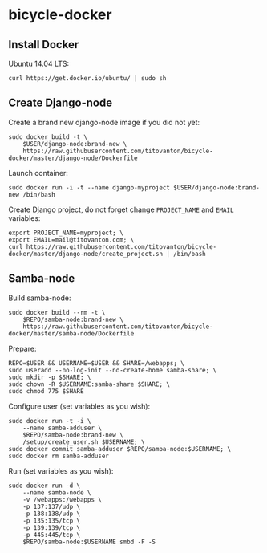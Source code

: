 # bicycle-docker

## Install Docker

Ubuntu 14.04 LTS:

    curl https://get.docker.io/ubuntu/ | sudo sh

## Create Django-node

Create a brand new django-node image if you did not yet:

    sudo docker build -t \
        $USER/django-node:brand-new \
        https://raw.githubusercontent.com/titovanton/bicycle-docker/master/django-node/Dockerfile

Launch container:

    sudo docker run -i -t --name django-myproject $USER/django-node:brand-new /bin/bash

Create Django project, do not forget change `PROJECT_NAME` and `EMAIL` variables:

    export PROJECT_NAME=myproject; \
    export EMAIL=mail@titovanton.com; \
    curl https://raw.githubusercontent.com/titovanton/bicycle-docker/master/django-node/create_project.sh | /bin/bash

## Samba-node

Build samba-node:

    sudo docker build --rm -t \
        $REPO/samba-node:brand-new \
        https://raw.githubusercontent.com/titovanton/bicycle-docker/master/samba-node/Dockerfile

Prepare:

    REPO=$USER && USERNAME=$USER && SHARE=/webapps; \
    sudo useradd --no-log-init --no-create-home samba-share; \
    sudo mkdir -p $SHARE; \
    sudo chown -R $USERNAME:samba-share $SHARE; \
    sudo chmod 775 $SHARE

Configure user (set variables as you wish):

    sudo docker run -t -i \
        --name samba-adduser \
        $REPO/samba-node:brand-new \
        /setup/create_user.sh $USERNAME; \
    sudo docker commit samba-adduser $REPO/samba-node:$USERNAME; \
    sudo docker rm samba-adduser

Run (set variables as you wish):

    sudo docker run -d \
        --name samba-node \
        -v /webapps:/webapps \
        -p 137:137/udp \
        -p 138:138/udp \
        -p 135:135/tcp \
        -p 139:139/tcp \
        -p 445:445/tcp \
        $REPO/samba-node:$USERNAME smbd -F -S
